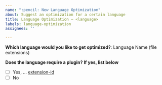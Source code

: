 ```yaml
---
name: ":pencil: New Language Optimization"
about: Suggest an optimization for a certain language
title: Language Optimization – <language>
labels: language-optimization
assignees: ''

---
```


**Which language would you like to get optimized?**:
Language Name (file extensions)

**Does the language require a plugin? If yes, list below**
- [ ] Yes, ... [extension-id](#marketplace-url)
- [ ] No
